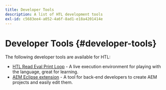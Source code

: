 ```yaml
---
title: Developer Tools
description: A list of HTL development tools
exl-id: c5683ee4-a052-4a6f-8ad1-e18a4201414e
---
```

# Developer Tools {#developer-tools}

The following developer tools are available for HTL: 

* [HTL Read Eval Print Loop](https://github.com/Adobe-Marketing-Cloud/aem-htl-repl) - A live execution environment for playing with the language, great for learning.
* [AEM Eclipse extension](https://experienceleague.adobe.com/docs/experience-manager-cloud-service/implementing/developer-tools/eclipse.html) - A tool for back-end developers to create AEM projects and easily edit them.
